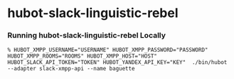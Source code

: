 # hubot-slack-linguistic-rebel

### Running hubot-slack-linguistic-rebel Locally 


    % HUBOT_XMPP_USERNAME="USERNAME" HUBOT_XMPP_PASSWORD="PASSWORD" HUBOT_XMPP_ROOMS="ROOMS" HUBOT_XMPP_HOST="HOST" HUBOT_SLACK_API_TOKEN="TOKEN" HUBOT_YANDEX_API_KEY="KEY"  ./bin/hubot --adapter slack-xmpp-api --name baguette
